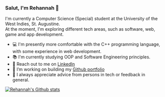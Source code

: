 ### Salut, I'm Rehannah 👋

I'm currently a Computer Science (Special) student at the University of the West Indies, St. Augustine. <br/>
At the moment, I'm exploring different tech areas, such as software, web, game and app development.

- 💻 I'm presently more comfortable with the C++ programming language, with some experience in web development.
- 📚 I'm currently studying OOP and Software Engineering principles.
- 📧 Reach out to me on [LinkedIn](https://www.linkedin.com/in/rehannahb/)
- 💬 I’m working on building my [Github portfolio](https://github.com/Rehannah.github.io)
- 🤔 I always appreciate advice from persons in tech or feedback in general.

[![Rehannah's Github stats](https://github-readme-stats.vercel.app/api?username=rehannah&count_private=true&show_icons=true&hide=contribs,issues,stars&theme=github_dark)](https://github.com/anuraghazra/github-readme-stats)
